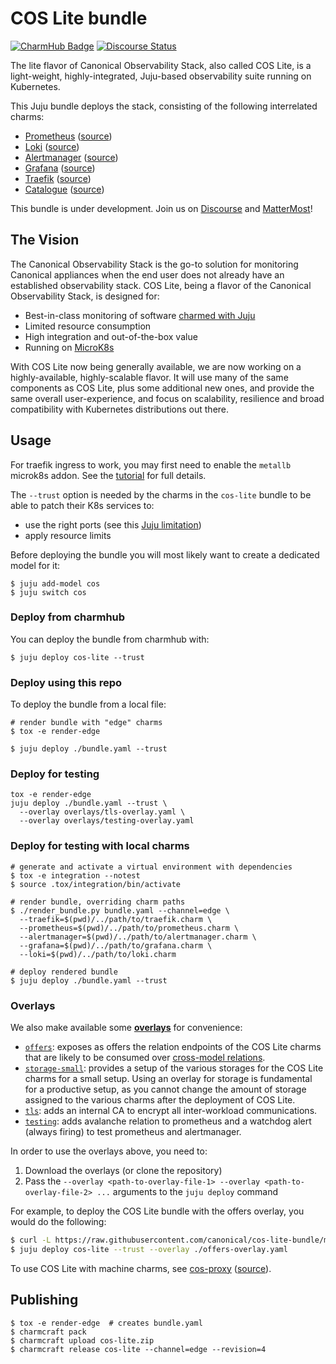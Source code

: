 # COS Lite bundle

[![CharmHub Badge](https://charmhub.io/cos-lite/badge.svg)](https://charmhub.io/cos-lite)
[![Discourse Status](https://img.shields.io/discourse/status?server=https%3A%2F%2Fdiscourse.charmhub.io&style=flat&label=CharmHub%20Discourse)](https://discourse.charmhub.io)

The lite flavor of Canonical Observability Stack, also called COS Lite, is a light-weight, highly-integrated, Juju-based observability suite running on Kubernetes.

This Juju bundle deploys the stack, consisting of the following interrelated charms:

- [Prometheus](https://charmhub.io/prometheus-k8s) ([source](https://github.com/canonical/prometheus-k8s-operator))
- [Loki](https://charmhub.io/loki-k8s) ([source](https://github.com/canonical/loki-k8s-operator))
- [Alertmanager](https://charmhub.io/alertmanager-k8s) ([source](https://github.com/canonical/alertmanager-k8s-operator))
- [Grafana](https://charmhub.io/grafana-k8s) ([source](https://github.com/canonical/grafana-k8s-operator))
- [Traefik](https://charmhub.io/traefik-k8s) ([source](https://github.com/canonical/traefik-k8s-operator))
- [Catalogue](https://charmhub.io/catalogue-k8s) ([source](https://github.com/canonical/catalogue-k8s-operator))

This bundle is under development.
Join us on [Discourse](https://discourse.charmhub.io/t/canonical-observability-stack/5132) and [MatterMost](https://chat.charmhub.io/charmhub/channels/observability)!

## The Vision

The Canonical Observability Stack is the go-to solution for monitoring Canonical appliances when the end user does not already have an established observability stack. COS Lite, being a flavor of the Canonical Observability Stack, is designed for:

* Best-in-class monitoring of software [charmed with Juju](https://juju.is)
* Limited resource consumption
* High integration and out-of-the-box value
* Running on [MicroK8s](https://microk8s.io/)

With COS Lite now being generally available, we are now working on a highly-available, highly-scalable flavor. It will use many of the same components as COS Lite, plus some additional new ones, and provide the same overall user-experience, and focus on scalability, resilience and broad compatibility with Kubernetes distributions out there.

## Usage
For traefik ingress to work, you may first need to enable the `metallb`
microk8s addon. See the [tutorial] for full details.

The `--trust` option is needed by the charms in the `cos-lite` bundle to be
able to patch their K8s services to:
- use the right ports (see this [Juju limitation](https://bugs.launchpad.net/juju/+bug/1936260))
- apply resource limits

Before deploying the bundle you will most likely want to create a dedicated model for it:

```shell
$ juju add-model cos
$ juju switch cos
```

### Deploy from charmhub
You can deploy the bundle from charmhub with:

```shell
$ juju deploy cos-lite --trust
```


### Deploy using this repo
To deploy the bundle from a local file:

```shell
# render bundle with "edge" charms
$ tox -e render-edge

$ juju deploy ./bundle.yaml --trust
```


### Deploy for testing
```shell
tox -e render-edge
juju deploy ./bundle.yaml --trust \
  --overlay overlays/tls-overlay.yaml \
  --overlay overlays/testing-overlay.yaml
```


### Deploy for testing with local charms
```shell
# generate and activate a virtual environment with dependencies
$ tox -e integration --notest
$ source .tox/integration/bin/activate

# render bundle, overriding charm paths
$ ./render_bundle.py bundle.yaml --channel=edge \
  --traefik=$(pwd)/../path/to/traefik.charm \
  --prometheus=$(pwd)/../path/to/prometheus.charm \
  --alertmanager=$(pwd)/../path/to/alertmanager.charm \
  --grafana=$(pwd)/../path/to/grafana.charm \
  --loki=$(pwd)/../path/to/loki.charm

# deploy rendered bundle
$ juju deploy ./bundle.yaml --trust
```


### Overlays
We also make available some [**overlays**](https://juju.is/docs/sdk/bundle-reference) for convenience:

- [`offers`](overlays/offers-overlay.yaml): exposes as
  offers the relation endpoints of the COS Lite charms that are likely to be
  consumed over [cross-model relations].
- [`storage-small`](overlays/storage-small-overlay.yaml):
  provides a setup of the various storages for the COS Lite charms for a small
  setup. Using an overlay for storage is fundamental for a productive setup, as
  you cannot change the amount of storage assigned to the various charms after
  the deployment of COS Lite.
- [`tls`](overlays/tls-overlay.yaml): adds an internal CA to encrypt all
  inter-workload communications.
- [`testing`](overlays/testing-overlay.yaml): adds avalanche relation to
  prometheus and a watchdog alert (always firing) to test prometheus and
  alertmanager.

In order to use the overlays above, you need to:

1. Download the overlays (or clone the repository)
2. Pass the `--overlay <path-to-overlay-file-1> --overlay <path-to-overlay-file-2> ...`
   arguments to the `juju deploy` command

For example, to deploy the COS Lite bundle with the offers overlay, you would do the following:

```sh
$ curl -L https://raw.githubusercontent.com/canonical/cos-lite-bundle/main/overlays/offers-overlay.yaml -O
$ juju deploy cos-lite --trust --overlay ./offers-overlay.yaml
```

To use COS Lite with machine charms, see
[cos-proxy](https://charmhub.io/cos-proxy)
([source](https://github.com/canonical/cos-proxy-operator)).


## Publishing
```shell
$ tox -e render-edge  # creates bundle.yaml
$ charmcraft pack
$ charmcraft upload cos-lite.zip
$ charmcraft release cos-lite --channel=edge --revision=4
```


[cross-model relations]: https://juju.is/docs/olm/cross-model-relations
[tutorial]: https://charmhub.io/topics/canonical-observability-stack/tutorials/install-microk8s
